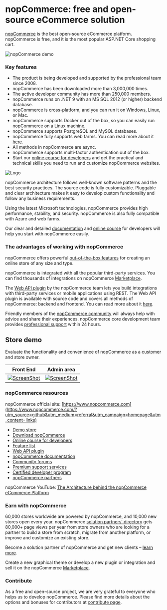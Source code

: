 ﻿﻿nopCommerce: free and open-source eCommerce solution
===========

[nopCommerce](https://www.nopcommerce.com/?utm_source=github&utm_medium=content&utm_campaign=homepage) is the best open-source eCommerce platform. nopCommerce is free, and it is the most popular ASP.NET Core shopping cart.

![nopCommerce demo](https://www.nopcommerce.com/images/github/responsive_devices_codeplex.png#v1)

### Key features ###

* The product is being developed and supported by the professional team since 2008.
* nopCommerce has been downloaded more than 3,000,000 times.
* The active developer community has more than 250,000 members.
* nopCommerce runs on .NET 9 with an MS SQL 2012 (or higher) backend database.
* nopCommerce is cross-platform, and you can run it on Windows, Linux, or Mac.
* nopCommerce supports Docker out of the box, so you can easily run nopCommerce on a Linux machine.
* nopCommerce supports PostgreSQL and MySQL databases.
* nopCommerce fully supports web farms. You can read more about it [here](https://docs.nopcommerce.com/en/developer/tutorials/web-farms.html?utm_source=github&utm_medium=referral&utm_campaign=documentation&utm_content=text).  
* All methods in nopCommerce are async.
* nopCommerce supports multi-factor authentication out of the box.
* Start our [online course for developers](https://nopcommerce.com/training?utm_source=github&utm_medium=referral&utm_campaign=course&utm_content=text) and get the practical and technical skills you need to run and customize nopCommerce websites.

![Logo](https://www.nopcommerce.com/images/github/logos.png#v2)

nopCommerce architecture follows well-known software patterns and the best security practices. The source code is fully customizable. Pluggable and clear architecture makes it easy to develop custom functionality and follow any business requirements.

Using the latest Microsoft technologies, nopCommerce provides high performance, stability, and security. nopCommerce is also fully compatible with Azure and web farms.

Our clear and detailed [documentation](https://docs.nopcommerce.com/developer/index.html?utm_source=github&utm_medium=referral&utm_campaign=documentation&utm_content=text) and [online course](https://nopcommerce.com/training?utm_source=github&utm_medium=referral&utm_campaign=course&utm_content=text) for developers will help you start with nopCommerce easily.


### The advantages of working with nopCommerce ###

nopCommerce offers powerful [out-of-the-box features](https://www.nopcommerce.com/features?utm_source=github&utm_medium=referral&utm_campaign=features&utm_content=text) for creating an online store of any size and type.

nopCommerce is integrated with all the popular third-party services. You can find thousands of integrations on nopCommerce [Marketplace](https://www.nopcommerce.com/marketplace?utm_source=github&utm_medium=referral&utm_campaign=marketplace&utm_content=text).

The [Web API plugin](https://www.nopcommerce.com/web-api?utm_source=github&utm_medium=referral&utm_campaign=WebAPI&utm_content=text) by the nopCommerce team lets you build integrations with third-party services or mobile applications using REST. The Web API plugin is available with source code and covers all methods of nopCommerce: backend and frontend. You can read more about it [here](https://www.nopcommerce.com/web-api?utm_source=github&utm_medium=referral&utm_campaign=WebAPI&utm_content=text).

Friendly members of the [nopCommerce community](https://www.nopcommerce.com/boards?utm_source=github&utm_medium=referral&utm_campaign=forum&utm_content=text) will always help with advice and share their experiences. nopCommerce core development team provides [professional support](https://www.nopcommerce.com/nopcommerce-premium-support-services?utm_source=github&utm_medium=referral&utm_campaign=premium_support&utm_content=text) within 24 hours.


## Store demo ##

Evaluate the functionality and convenience of nopCommerce as a customer and store owner.

Front End | Admin area
----|------
[![ScreenShot](https://www.nopcommerce.com/images/github/public-demo.png#v1)](https://demo.nopcommerce.com?utm_source=github&utm_medium=referral&utm_campaign=demo_store&utm_content=button) | [![ScreenShot](https://www.nopcommerce.com/images/github/admin-demo.png#v1)](https://admin-demo.nopcommerce.com/admin?utm_source=github&utm_medium=referral&utm_campaign=demo_store&utm_content=button)


### nopCommerce resources ###

nopCommerce official site: [https://www.nopcommerce.com](https://www.nopcommerce.com/?utm_source=github&utm_medium=referral&utm_campaign=homepage&utm_content=links)

* [Demo store](https://www.nopcommerce.com/demo?utm_source=github&utm_medium=referral&utm_campaign=demo_store&utm_content=links)
* [Download nopCommerce](https://www.nopcommerce.com/download-nopcommerce?utm_source=github&utm_medium=referral&utm_campaign=download_nop&utm_content=links)
* [Online course for developers](https://nopcommerce.com/training?utm_source=github&utm_medium=referral&utm_campaign=course&utm_content=links)
* [Feature list](https://www.nopcommerce.com/features?utm_source=github&utm_medium=referral&utm_campaign=features&utm_content=links)
* [Web API plugin](https://www.nopcommerce.com/web-api?utm_source=github&utm_medium=referral&utm_campaign=WebAPI&utm_content=links)
* [nopCommerce documentation](https://docs.nopcommerce.com?utm_source=github&utm_medium=referral&utm_campaign=documentation&utm_content=links)
* [Community forums](https://www.nopcommerce.com/boards?utm_source=github&utm_medium=referral&utm_campaign=forum&utm_content=links)
* [Premium support services](https://www.nopcommerce.com/nopcommerce-premium-support-services?utm_source=github&utm_medium=referral&utm_campaign=premium_support&utm_content=links)
* [Certified developer program](https://www.nopcommerce.com/certified-developer-program?utm_source=github&utm_medium=referral&utm_campaign=certified_developer&utm_content=links)
* [nopCommerce partners](https://www.nopcommerce.com/partners?utm_source=github&utm_medium=referral&utm_campaign=solution_partners&utm_content=links)

nopCommerce YouTube: [The Architecture behind the nopCommerce eCommerce Platform](https://www.youtube.com/watch?v=6gLbizzSA9o&list=PLnL_aDfmRHwtJmzeA7SxrpH3-XDY2ue0a)


### Earn with nopCommerce ###

60,000 stores worldwide are powered by nopCommerce, and 10,000 new stores open every year. nopCommerce [solution partners’ directory](https://www.nopcommerce.com/partners?utm_source=github&utm_medium=referral&utm_campaign=solution_partners&utm_content=text_become_partner) gets 80,000+ page views per year from store owners who are looking for a partner to build a store from scratch, migrate from another platform, or improve and customize an existing store.

Become a solution partner of nopCommerce and get new clients – [learn more](https://www.nopcommerce.com/become-partner?utm_source=github&utm_medium=referral&utm_campaign=become-partner&utm_content=learn_more).

Create a new graphical theme or develop a new plugin or integration and sell it on the nopCommerce [Marketplace](https://www.nopcommerce.com/marketplace?utm_source=github&utm_medium=referral&utm_campaign=marketplace&utm_content=text_sell_on_marketplace).


### Contribute ###

As a free and open-source project, we are very grateful to everyone who helps us to develop nopCommerce. Please find more details about the options and bonuses for contributors at [contribute page](https://www.nopcommerce.com/contribute?utm_source=github&utm_medium=referral&utm_campaign=contribute&utm_content=text). 
